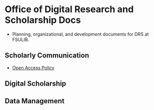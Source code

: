# Office of Digital Research and Scholarship Docs

* Planning, organizational, and development documents for DRS at FSULIB.

Scholarly Communication
------

* [Open Access Policy](Office-of-Digital-Research-and-Scholarship-Docs/oapolicy.md)

Digital Scholarship
-----

Data Management
------
